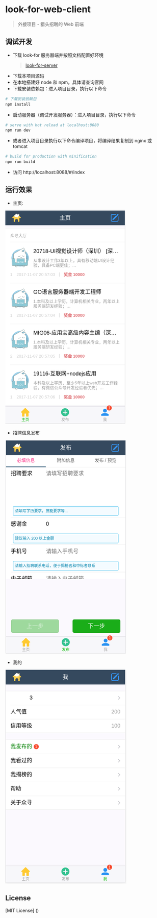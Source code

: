 # look-for-web-client

> 外接项目 - 猎头招聘的 Web 前端

## 调试开发
* 下载 look-for 服务器端并按照文档配置好环境
    > [look-for-server](https://github.com/YueHub/look-for-server)
* 下载本项目源码
* 在本地搭建好 node 和 npm，具体请查询官网
* 下载安装依赖包：进入项目目录，执行以下命令
```bash
# 下载安装依赖包
npm install
```

* 启动服务器（调试开发服务器）：进入项目目录，执行以下命令
```bash
# serve with hot reload at localhost:8080
npm run dev
```

* 或者进入项目目录执行以下命令编译项目，将编译结果复制到 nginx 或 tomcat
``` bash
# build for production with minification
npm run build
```

* 访问 http://localhost:8088/#/index

## 运行效果
* 主页:

![image](./screenShots/主页.png)

* 招聘信息发布

![image](./screenShots/招聘信息发布页面.png)

* 我的

![image](./screenShots/我的.png)

## License
[MIT License]
()
